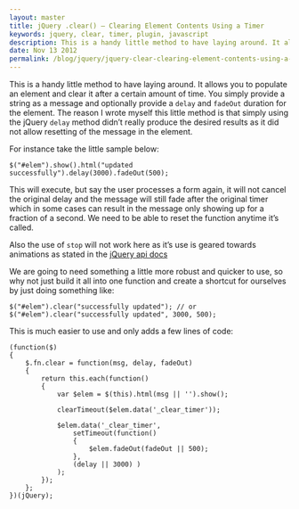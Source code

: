 ```yaml
---
layout: master
title: jQuery .clear() – Clearing Element Contents Using a Timer
keywords: jquery, clear, timer, plugin, javascript
description: This is a handy little method to have laying around. It allows you to populate an element and clear it after a certain amount of time.
date: Nov 13 2012
permalink: /blog/jquery/jquery-clear-clearing-element-contents-using-a-timer.html
---
```


This is a handy little method to have laying around. It allows you to populate an element and clear it after a certain amount of time. You simply provide a string as a message and optionally provide a `delay` and `fadeOut` duration for the element. The reason I wrote myself this little method is that simply using the jQuery `delay` method didn’t really produce the desired results as it did not allow resetting of the message in the element.

For instance take the little sample below:

~~~
$("#elem").show().html("updated successfully").delay(3000).fadeOut(500);
~~~

This will execute, but say the user processes a form again, it will not cancel the original delay and the message will still fade after the original timer which in some cases can result in the message only showing up for a fraction of a second. We need to be able to reset the function anytime it’s called.

Also the use of `stop` will not work here as it’s use is geared towards animations as stated in the [jQuery api docs](http://api.jquery.com/delay)

We are going to need something a little more robust and quicker to use, so why not just build it all into one function and create a shortcut for ourselves by just doing something like:

~~~
$("#elem").clear("successfully updated"); // or
$("#elem").clear("successfully updated", 3000, 500);
~~~

This is much easier to use and only adds a few lines of code:

~~~
(function($)
{
    $.fn.clear = function(msg, delay, fadeOut)
    {
        return this.each(function()
        {
            var $elem = $(this).html(msg || '').show();

            clearTimeout($elem.data('_clear_timer'));

            $elem.data('_clear_timer',
                setTimeout(function()
                {
                    $elem.fadeOut(fadeOut || 500);
                },
                (delay || 3000) )
            );
        });
    };
})(jQuery);
~~~